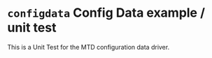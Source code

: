 `configdata` Config Data example / unit test
============================================

This is a Unit Test for the MTD configuration data driver.
